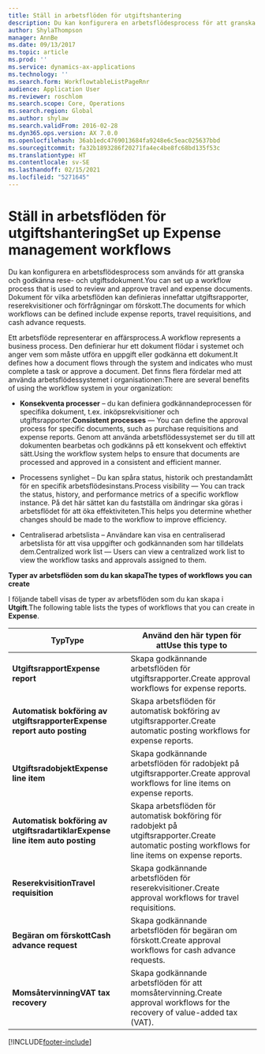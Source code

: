 ```yaml
---
title: Ställ in arbetsflöden för utgiftshantering
description: Du kan konfigurera en arbetsflödesprocess för att granska och godkänna rese- och utgiftsdokument.
author: ShylaThompson
manager: AnnBe
ms.date: 09/13/2017
ms.topic: article
ms.prod: ''
ms.service: dynamics-ax-applications
ms.technology: ''
ms.search.form: WorkflowtableListPageRnr
audience: Application User
ms.reviewer: roschlom
ms.search.scope: Core, Operations
ms.search.region: Global
ms.author: shylaw
ms.search.validFrom: 2016-02-28
ms.dyn365.ops.version: AX 7.0.0
ms.openlocfilehash: 36ab1edc4769013684fa9248e6c5eac025637bbd
ms.sourcegitcommit: fa32b1893286f20271fa4ec4be8fc68bd135f53c
ms.translationtype: HT
ms.contentlocale: sv-SE
ms.lasthandoff: 02/15/2021
ms.locfileid: "5271645"
---
```

# <a name="set-up-expense-management-workflows"></a><span data-ttu-id="19cb6-103">Ställ in arbetsflöden för utgiftshantering</span><span class="sxs-lookup"><span data-stu-id="19cb6-103">Set up Expense management workflows</span></span>

<span data-ttu-id="19cb6-104">Du kan konfigurera en arbetsflödesprocess som används för att granska och godkänna rese- och utgiftsdokument.</span><span class="sxs-lookup"><span data-stu-id="19cb6-104">You can set up a workflow process that is used to review and approve travel and expense documents.</span></span> <span data-ttu-id="19cb6-105">Dokument för vilka arbetsflöden kan definieras innefattar utgiftsrapporter, reserekvisitioner och förfrågningar om förskott.</span><span class="sxs-lookup"><span data-stu-id="19cb6-105">The documents for which workflows can be defined include expense reports, travel requisitions, and cash advance requests.</span></span>

<span data-ttu-id="19cb6-106">Ett arbetsflöde representerar en affärsprocess.</span><span class="sxs-lookup"><span data-stu-id="19cb6-106">A workflow represents a business process.</span></span> <span data-ttu-id="19cb6-107">Den definierar hur ett dokument flödar i systemet och anger vem som måste utföra en uppgift eller godkänna ett dokument.</span><span class="sxs-lookup"><span data-stu-id="19cb6-107">It defines how a document flows through the system and indicates who must complete a task or approve a document.</span></span> <span data-ttu-id="19cb6-108">Det finns flera fördelar med att använda arbetsflödessystemet i organisationen:</span><span class="sxs-lookup"><span data-stu-id="19cb6-108">There are several benefits of using the workflow system in your organization:</span></span>

-   <span data-ttu-id="19cb6-109">**Konsekventa processer** – du kan definiera godkännandeprocessen för specifika dokument, t.ex. inköpsrekvisitioner och utgiftsrapporter.</span><span class="sxs-lookup"><span data-stu-id="19cb6-109">**Consistent processes** — You can define the approval process for specific documents, such as purchase requisitions and expense reports.</span></span> <span data-ttu-id="19cb6-110">Genom att använda arbetsflödessystemet ser du till att dokumenten bearbetas och godkänns på ett konsekvent och effektivt sätt.</span><span class="sxs-lookup"><span data-stu-id="19cb6-110">Using the workflow system helps to ensure that documents are processed and approved in a consistent and efficient manner.</span></span>

-   <span data-ttu-id="19cb6-111">Processens synlighet – Du kan spåra status, historik och prestandamått för en specifik arbetsflödesinstans.</span><span class="sxs-lookup"><span data-stu-id="19cb6-111">Process visibility — You can track the status, history, and performance metrics of a specific workflow instance.</span></span> <span data-ttu-id="19cb6-112">På det här sättet kan du fastställa om ändringar ska göras i arbetsflödet för att öka effektiviteten.</span><span class="sxs-lookup"><span data-stu-id="19cb6-112">This helps you determine whether changes should be made to the workflow to improve efficiency.</span></span>

-   <span data-ttu-id="19cb6-113">Centraliserad arbetslista – Användare kan visa en centraliserad arbetslista för att visa uppgifter och godkännanden som har tilldelats dem.</span><span class="sxs-lookup"><span data-stu-id="19cb6-113">Centralized work list — Users can view a centralized work list to view the workflow tasks and approvals assigned to them.</span></span> 

<span data-ttu-id="19cb6-114">**Typer av arbetsflöden som du kan skapa**</span><span class="sxs-lookup"><span data-stu-id="19cb6-114">**The types of workflows you can create**</span></span>

<span data-ttu-id="19cb6-115">I följande tabell visas de typer av arbetsflöden som du kan skapa i **Utgift**.</span><span class="sxs-lookup"><span data-stu-id="19cb6-115">The following table lists the types of workflows that you can create in **Expense**.</span></span>


|              <span data-ttu-id="19cb6-116"><strong>Typ</strong></span><span class="sxs-lookup"><span data-stu-id="19cb6-116"><strong>Type</strong></span></span>              |                   <span data-ttu-id="19cb6-117"><strong>Använd den här typen för att</strong></span><span class="sxs-lookup"><span data-stu-id="19cb6-117"><strong>Use this type to</strong></span></span>                   |
|-------------------------------------------------|-----------------------------------------------------------------------|
|         <span data-ttu-id="19cb6-118"><strong>Utgiftsrapport</strong></span><span class="sxs-lookup"><span data-stu-id="19cb6-118"><strong>Expense report</strong></span></span>         |            <span data-ttu-id="19cb6-119">Skapa godkännande arbetsflöden för utgiftsrapporter.</span><span class="sxs-lookup"><span data-stu-id="19cb6-119">Create approval workflows for expense reports.</span></span>             |
|  <span data-ttu-id="19cb6-120"><strong>Automatisk bokföring av utgiftsrapporter</strong></span><span class="sxs-lookup"><span data-stu-id="19cb6-120"><strong>Expense report auto posting</strong></span></span>   |        <span data-ttu-id="19cb6-121">Skapa arbetsflöden för automatisk bokföring av utgiftsrapporter.</span><span class="sxs-lookup"><span data-stu-id="19cb6-121">Create automatic posting workflows for expense reports.</span></span>        |
|       <span data-ttu-id="19cb6-122"><strong>Utgiftsradobjekt</strong></span><span class="sxs-lookup"><span data-stu-id="19cb6-122"><strong>Expense line item</strong></span></span>        |     <span data-ttu-id="19cb6-123">Skapa godkännande arbetsflöden för radobjekt på utgiftsrapporter.</span><span class="sxs-lookup"><span data-stu-id="19cb6-123">Create approval workflows for line items on expense reports.</span></span>      |
| <span data-ttu-id="19cb6-124"><strong>Automatisk bokföring av utgiftsradartiklar</strong></span><span class="sxs-lookup"><span data-stu-id="19cb6-124"><strong>Expense line item auto posting</strong></span></span> | <span data-ttu-id="19cb6-125">Skapa arbetsflöden för automatisk bokföring för radobjekt på utgiftsrapporter.</span><span class="sxs-lookup"><span data-stu-id="19cb6-125">Create automatic posting workflows for line items on expense reports.</span></span> |
|       <span data-ttu-id="19cb6-126"><strong>Reserekvisition</strong></span><span class="sxs-lookup"><span data-stu-id="19cb6-126"><strong>Travel requisition</strong></span></span>       |          <span data-ttu-id="19cb6-127">Skapa godkännande arbetsflöden för reserekvisitioner.</span><span class="sxs-lookup"><span data-stu-id="19cb6-127">Create approval workflows for travel requisitions.</span></span>           |
|      <span data-ttu-id="19cb6-128"><strong>Begäran om förskott</strong></span><span class="sxs-lookup"><span data-stu-id="19cb6-128"><strong>Cash advance request</strong></span></span>      |         <span data-ttu-id="19cb6-129">Skapa godkännande arbetsflöden för begäran om förskott.</span><span class="sxs-lookup"><span data-stu-id="19cb6-129">Create approval workflows for cash advance requests.</span></span>          |
|        <span data-ttu-id="19cb6-130"><strong>Momsåtervinning</strong></span><span class="sxs-lookup"><span data-stu-id="19cb6-130"><strong>VAT tax recovery</strong></span></span>        | <span data-ttu-id="19cb6-131">Skapa godkännande arbetsflöden för att momsåtervinning.</span><span class="sxs-lookup"><span data-stu-id="19cb6-131">Create approval workflows for the recovery of value-added tax (VAT).</span></span>  |



[!INCLUDE[footer-include](../includes/footer-banner.md)]